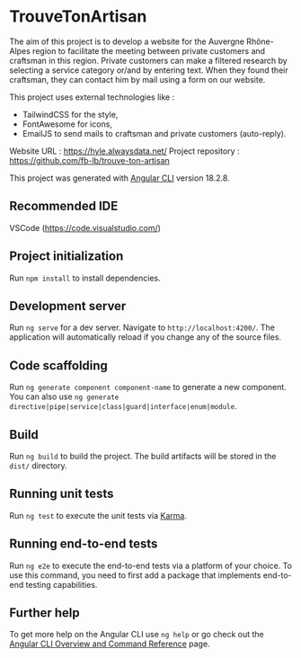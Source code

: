 # TrouveTonArtisan

The aim of this project is to develop a website for the Auvergne Rhône-Alpes region to facilitate the meeting between private customers and craftsman in this region. Private customers can make a filtered research by selecting a service category or/and by entering text.
When they found their craftsman, they can contact him by mail using a form on our website.

This project uses external technologies like :
- TailwindCSS for the style,
- FontAwesome for icons,
- EmailJS to send mails to craftsman and private customers (auto-reply).

Website URL : https://hyle.alwaysdata.net/
Project repository : https://github.com/fb-lb/trouve-ton-artisan

This project was generated with [Angular CLI](https://github.com/angular/angular-cli) version 18.2.8.

## Recommended IDE

VSCode (https://code.visualstudio.com/)

## Project initialization

Run `npm install` to install dependencies.

## Development server

Run `ng serve` for a dev server. Navigate to `http://localhost:4200/`. The application will automatically reload if you change any of the source files.

## Code scaffolding

Run `ng generate component component-name` to generate a new component. You can also use `ng generate directive|pipe|service|class|guard|interface|enum|module`.

## Build

Run `ng build` to build the project. The build artifacts will be stored in the `dist/` directory.

## Running unit tests

Run `ng test` to execute the unit tests via [Karma](https://karma-runner.github.io).

## Running end-to-end tests

Run `ng e2e` to execute the end-to-end tests via a platform of your choice. To use this command, you need to first add a package that implements end-to-end testing capabilities.

## Further help

To get more help on the Angular CLI use `ng help` or go check out the [Angular CLI Overview and Command Reference](https://angular.dev/tools/cli) page.
